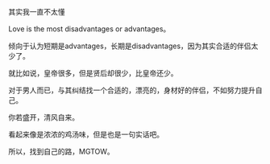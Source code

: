其实我一直不太懂

Love is the most disadvantages or advantages。

倾向于认为短期是advantages，长期是disadvantages，因为其实合适的伴侣太少了。

就比如说，皇帝很多，但是贤后却很少，比皇帝还少。



对于男人而已，与其纠结找一个合适的，漂亮的，身材好的伴侣，不如努力提升自己。

你若盛开，清风自来。

看起来像是浓浓的鸡汤味，但是也是一句实话吧。

所以，找到自己的路，MGTOW。

